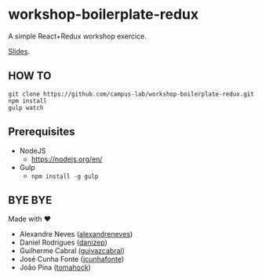 # workshop-boilerplate-redux

A simple React+Redux workshop exercice.

[Slides](https://slides.com/guilhermecabral/bmw_v2/live#/).

## HOW TO 

```
git clone https://github.com/campus-lab/workshop-boilerplate-redux.git
npm install
gulp watch
```

## Prerequisites

+ NodeJS
    + https://nodejs.org/en/
+ Gulp
    + ```npm install -g gulp```

## BYE BYE

Made with ♥
+ Alexandre Neves ([alexandreneves](https://github.com/alexandreneves))
+ Daniel Rodrigues ([danizep](https://github.com/danizep))
+ Guilherme Cabral ([guivazcabral](https://github.com/guivazcabral))
+ José Cunha Fonte ([jcunhafonte](https://github.com/jcunhafonte))
+ João Pina ([tomahock](https://github.com/tomahock))
